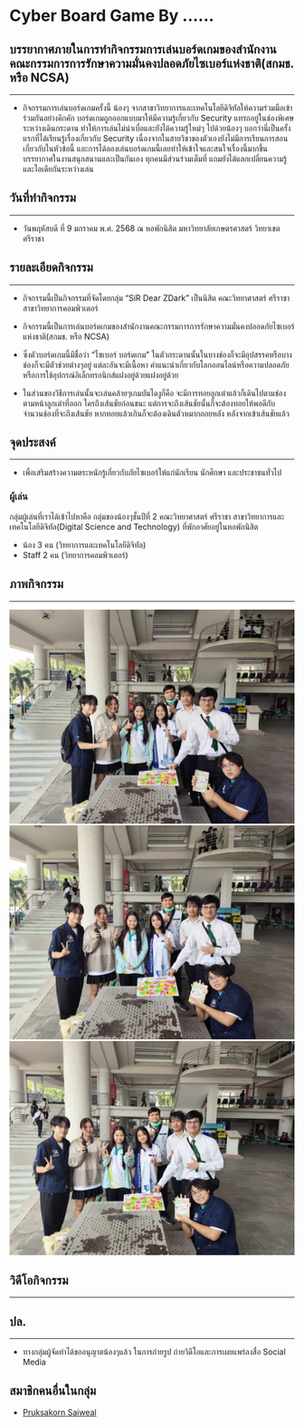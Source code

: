 
# Cyber Board Game By ......

## บรรยากาศภายในการทำกิจกรรมการเล่นบอร์ดเกมของสำนักงานคณะกรรมการการรักษาความมั่นคงปลอดภัยไซเบอร์แห่งชาติ(สกมช. หรือ NCSA)

---

- กิจกรรมการเล่นบอร์ดเกมครั้งนี้ น้องๆ จากสาขาวิทยาการและเทคโนโลยีดิจิทัลให้ความร่วมมือเข้าร่วมกันอย่างคึกคัก บอร์ดเกมถูกออกแบบมาให้มีความรู้เกี่ยวกับ Security แทรกอยู่ในช่องพิเศษระหว่างเดินกระดาน ทำให้การเล่นไม่น่าเบื่อและยังได้ความรู้ใหม่ๆ ไปด้วยน้องๆ บอกว่านี่เป็นครั้งแรกที่ได้เรียนรู้เรื่องเกี่ยวกับ Security เนื่องจากในสายวิชาของตัวเองยังไม่มีการเรียนการสอนเกี่ยวกับในหัวข้อนี้ และการได้ลองเล่นบอร์ดเกมนี้เลยทำให้เข้าใจและสนใจเรื่องนี้มากขึ้นบรรยากาศในงานสนุกสนานและเป็นกันเอง ทุกคนมีส่วนร่วมเต็มที่ แถมยังได้แลกเปลี่ยนความรู้และไอเดียกันระหว่างเล่น


## วันที่ทำกิจกรรม

---

- วันพฤหัสบดี ที่ 9 มกราคม พ.ศ. 2568 ณ หอพักนิสิต มหาวิทยาลัยเกษตรศาสตร์ วิทยาเขตศรีราชา

## รายละเอียดกิจกรรม

---

- กิจกรรมนี้เป็นกิจกรรมที่จัดโดยกลุ่ม “SiR Dear ZDark” เป็นนิสิต คณะวิทยาศาสตร์ ศรีราชา สาขาวิทยาการคอมพิวเตอร์

- กิจกรรมนี้เป็นการเล่นบอร์ดเกมของสำนักงานคณะกรรมการการรักษาความมั่นคงปลอดภัยไซเบอร์แห่งชาติ(สกมช. หรือ NCSA)

- ซึ่งตัวบอร์ดเกมนี้มีชื่อว่า “ไซเบอร์ บอร์ดเกม” ในตัวกระดานนั้นในบางช่องก็จะมีอุปสรรคหรือบางช่องก็จะมีตัวช่วยต่างๆอยู่ แต่ละอันจะมีเนื้อหา คำแนะนำเกี่ยวกับโลกออนไลน์หรือความปลอดภัยหรือการใช้อุปกรณ์อิเล็กทรอนิกส์แฝงอยู่ด้วยแฝงอยู่ด้วย

- ในส่วนของวิธีการเล่นนั้นจะเล่นคล้ายๆเกมบันไดงูก็คือ จะมีการทอยลูกเต๋าแล้วก็เดินไปตามช่องตามหน้าลูกเต๋าที่ออก ใครถึงเส้นชัยก่อนชนะ แต่การจะถึงเส้นชัยนั้นก็จะต้องทอยให้พอดีกับจำนวนช่องที่จะถึงเส้นชัย หากทอยแล้วเกินก็จะต้องเดินตัวหมากถอยหลัง หลังจากเข้าเส้นชัยแล้ว

## จุดประสงค์

---

- เพื่อเสริมสร้างความตระหนักรู้เกี่ยวกับภัยไซเบอร์ให้แก่นักเรียน นักศึกษา และประชาชนทั่วไป
### ผู้เล่น
กลุ่มผู้เล่นที่เราได้เข้าไปหาคือ กลุ่มของน้องๆชั้นปีที่ 2 คณะวิทยาศาสตร์ ศรีราชา สาขาวิทยาการและเทคโนโลยีดิจิทัล(Digital Science and Technology) ที่พักอาศัยอยู่ในหอพักนิสิต

- น้อง 3 คน (วิทยาการและเทคโนโลยีดิจิทัล)
- Staff 2 คน (วิทยาการคอมพิวเตอร์)

## ภาพกิจกรรม

---

![](/Image/bg1.jpg)
![](/Image/bg2.jpg)
![](/Image/bg3.jpg)


## วิดีโอกิจกรรม

---

[](https://www.youtube.com/watch?v=H051c8pCy3s)


## ปล.

---

- ทางกลุ่มผู้จัดทำได้ขออนุญาตน้องๆแล้ว ในการถ่ายรูป ถ่ายวิดีโอและการเผยแพร่ลงสื่อ Social Media

## สมาชิกคนอื่นในกลุ่ม

- [Pruksakorn Saiweal](https://zozimboii.github.io/)
  

